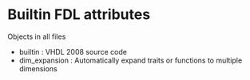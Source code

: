 # Builtin FDL attributes

Objects in all files
- builtin : VHDL 2008 source code
- dim_expansion : Automatically expand traits or functions to multiple dimensions



